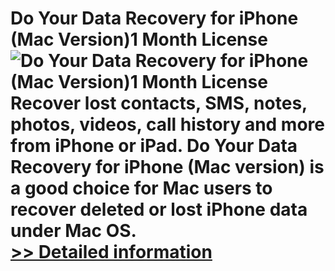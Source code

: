 # Do Your Data Recovery for iPhone (Mac Version)1 Month License<br />![Do Your Data Recovery for iPhone (Mac Version)1 Month License](https://mycommerce.akamaized.net/api/pimages/P301011458/BIG/301011458.PNG)<br />Recover lost contacts, SMS, notes, photos, videos, call history and more from iPhone or iPad. Do Your Data Recovery for iPhone (Mac version) is a good choice for Mac users to recover deleted or lost iPhone data under Mac OS.<br />[>> Detailed information](https://secure.shareit.com/shareit/product.html?productid=301011458&affiliateid=200057808)